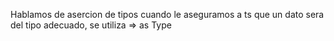 Hablamos de asercion de tipos cuando le aseguramos a ts que un dato sera del tipo adecuado, se utiliza => as Type<AnotherType>
